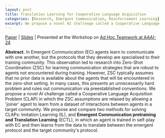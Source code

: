 ```yaml
---
layout: post
title: Translation Learning for Cooperative Language Acquisition
categories: [Research, Emergent Communication, Reinforcement Learning]
excerpt: We propose a novel AI challenge called a Cooperative Language Acquisition Problem (CLAP) in which a 'joiner' agent learns from a dataset of interactions between agents in a target community. We propose and compare two methods for solving CLAPs: Imitation Learning (IL), and **Emergent Communication pretraining and Translation Learning** (ECTL) for solving CLAPs.
---
```


[Paper](https://arxiv.org/abs/2402.16247) | [Slides](https://drive.google.com/file/d/1ATobmkk8MDDiV3zH7c3BHGgW9KURemvz/view?usp=drive_link) | Presented at the Workshop on [Ad Hoc Teamwork at AAAI-24](https://sites.google.com/view/ad-hoc-teamwork/home)

**Abstract.**
In Emergent Communication (EC) agents learn to communicate with one another, but the protocols that they develop are specialised to their training community. This observation led to research into Zero-Shot Coordination (ZSC) for learning communication strategies that are robust to agents not encountered during training. However, ZSC typically assumes that no prior data is available about the agents that will be encountered in the zero-shot setting. In many cases, this presents an unnecessarily hard problem and rules out communication via preestablished conventions. We propose a novel AI challenge called a Cooperative Language Acquisition Problem (CLAP) in which the ZSC assumptions are relaxed by allowing a 'joiner' agent to learn from a dataset of interactions between agents in a target community. We propose and compare two methods for solving CLAPs: Imitation Learning (IL), and **Emergent Communication pretraining and Translation Learning** (ECTL), in which an agent is trained in self-play with EC and then learns from the data to translate between the emergent protocol and the target community's protocol.
